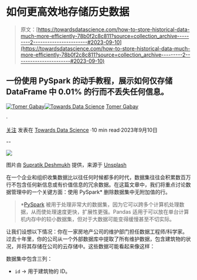 # 如何更高效地存储历史数据

> 原文：[https://towardsdatascience.com/how-to-store-historical-data-much-more-efficiently-78b0f2c8c811?source=collection_archive---------2-----------------------#2023-09-10](https://towardsdatascience.com/how-to-store-historical-data-much-more-efficiently-78b0f2c8c811?source=collection_archive---------2-----------------------#2023-09-10)

## 一份使用 PySpark 的动手教程，展示如何仅存储 DataFrame 中 0.01% 的行而不丢失任何信息。

[](https://medium.com/@tomergabay?source=post_page-----78b0f2c8c811--------------------------------)[![Tomer Gabay](../Images/1fb1d408bc89415918c1aa6733df44e1.png)](https://medium.com/@tomergabay?source=post_page-----78b0f2c8c811--------------------------------)[](https://towardsdatascience.com/?source=post_page-----78b0f2c8c811--------------------------------)[![Towards Data Science](../Images/a6ff2676ffcc0c7aad8aaf1d79379785.png)](https://towardsdatascience.com/?source=post_page-----78b0f2c8c811--------------------------------) [Tomer Gabay](https://medium.com/@tomergabay?source=post_page-----78b0f2c8c811--------------------------------)

·

[关注](https://medium.com/m/signin?actionUrl=https%3A%2F%2Fmedium.com%2F_%2Fsubscribe%2Fuser%2Fc9c352dba00a&operation=register&redirect=https%3A%2F%2Ftowardsdatascience.com%2Fhow-to-store-historical-data-much-more-efficiently-78b0f2c8c811&user=Tomer+Gabay&userId=c9c352dba00a&source=post_page-c9c352dba00a----78b0f2c8c811---------------------post_header-----------) 发表在 [Towards Data Science](https://towardsdatascience.com/?source=post_page-----78b0f2c8c811--------------------------------) ·10 min read·2023年9月10日[](https://medium.com/m/signin?actionUrl=https%3A%2F%2Fmedium.com%2F_%2Fvote%2Ftowards-data-science%2F78b0f2c8c811&operation=register&redirect=https%3A%2F%2Ftowardsdatascience.com%2Fhow-to-store-historical-data-much-more-efficiently-78b0f2c8c811&user=Tomer+Gabay&userId=c9c352dba00a&source=-----78b0f2c8c811---------------------clap_footer-----------)

--

[](https://medium.com/m/signin?actionUrl=https%3A%2F%2Fmedium.com%2F_%2Fbookmark%2Fp%2F78b0f2c8c811&operation=register&redirect=https%3A%2F%2Ftowardsdatascience.com%2Fhow-to-store-historical-data-much-more-efficiently-78b0f2c8c811&source=-----78b0f2c8c811---------------------bookmark_footer-----------)![](../Images/e6a3ccf160e7ca3d2ab0eba9ba6199b7.png)

图片由 [Supratik Deshmukh](https://unsplash.com/@supratikdeshmukh?utm_source=medium&utm_medium=referral) 提供，来源于 [Unsplash](https://unsplash.com/?utm_source=medium&utm_medium=referral)

在一个企业和组织收集数据比以往任何时候都多的时代，数据集往往会积累数百万行不包含任何新信息或有价值信息的冗余数据。在这篇文章中，我们将重点讨论数据管理中的一个关键方面：使用 PySpark* 删除数据集中无附加值的行。

> *[PySpark](https://spark.apache.org/docs/latest/api/python/index.html#:~:text=PySpark%20is%20the%20Python%20API,for%20interactively%20analyzing%20your%20data.) 被用于处理非常大的数据集，因为它可以跨多个计算机处理数据，从而使处理速度更快，扩展性更强。Pandas 适用于可以放在单台计算机内存中的较小数据集，但对于大数据可能变得缓慢甚至不切实际。

让我们设想以下情况：你在一家房地产公司的维护部门担任数据工程师/科学家。过去十年里，你的公司从一个外部数据库中提取了所有维护数据，包含建筑物的状况，并将其存储在公司的云存储中。这些数据可能看起来像这样：

数据集中包含三列：

+   `id` -> 用于建筑物的 ID。
